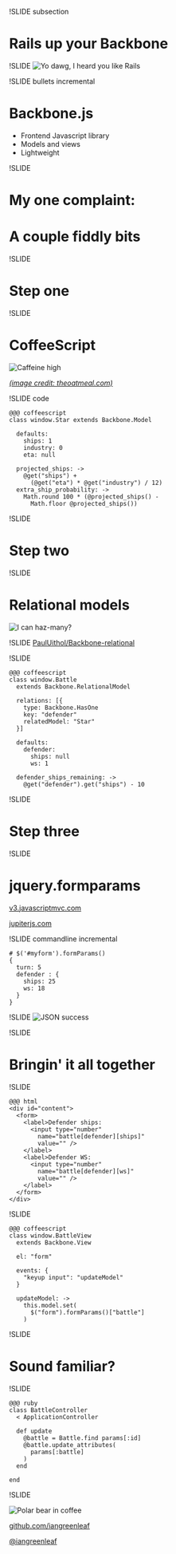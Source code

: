 !SLIDE subsection
# Rails up your Backbone #

!SLIDE
![Yo dawg, I heard you like Rails](yo_dawg.jpg)

!SLIDE bullets incremental
# Backbone.js #

* Frontend Javascript library
* Models and views
* Lightweight

!SLIDE
# My one complaint: #
# A couple fiddly bits #

!SLIDE
# Step one #

!SLIDE
# CoffeeScript #
![Caffeine high](coffee.png)

<cite>[(image credit: theoatmeal.com)](http://theoatmeal.com/comics/coffee)</cite>

!SLIDE code

    @@@ coffeescript
    class window.Star extends Backbone.Model

      defaults:
        ships: 1
        industry: 0
        eta: null

      projected_ships: ->
        @get("ships") +
          (@get("eta") * @get("industry") / 12)
      extra_ship_probability: ->
        Math.round 100 * (@projected_ships() -
          Math.floor @projected_ships())

!SLIDE
# Step two #

!SLIDE
# Relational models #
![I can haz-many?](can_haz.jpg)

!SLIDE
[PaulUithol/Backbone-relational](https://github.com/PaulUithol/Backbone-relational)

!SLIDE

    @@@ coffeescript
    class window.Battle
      extends Backbone.RelationalModel

      relations: [{
        type: Backbone.HasOne
        key: "defender"
        relatedModel: "Star"
      }]

      defaults:
        defender:
          ships: null
          ws: 1

      defender_ships_remaining: ->
        @get("defender").get("ships") - 10

!SLIDE
# Step three #

!SLIDE
# jquery.formparams #

[v3.javascriptmvc.com](http://v3.javascriptmvc.com/docs/dom.html#&who=jQuery.fn.formParams)

[jupiterjs.com](http://jupiterjs.com/news/convert-form-elements-to-javascript-object-literals-with-jquery-formparams-plugin)

!SLIDE commandline incremental

    # $('#myform').formParams()
    {
      turn: 5
      defender : {
        ships: 25
        ws: 18
      }
    }

!SLIDE
![JSON success](json_success.jpg)

!SLIDE
# Bringin' it all together #

!SLIDE

    @@@ html
    <div id="content">
      <form>
        <label>Defender ships:
          <input type="number"
            name="battle[defender][ships]"
            value="" />
        </label>
        <label>Defender WS:
          <input type="number"
            name="battle[defender][ws]"
            value="" />
        </label>
      </form>
    </div>

!SLIDE

    @@@ coffeescript
    class window.BattleView
      extends Backbone.View

      el: "form"

      events: {
        "keyup input": "updateModel"
      }

      updateModel: ->
        this.model.set(
          $("form").formParams()["battle"]
        )

!SLIDE
# Sound familiar? #

!SLIDE

    @@@ ruby
    class BattleController
      < ApplicationController

      def update
        @battle = Battle.find params[:id]
        @battle.update_attributes(
          params[:battle]
        )
      end

    end

!SLIDE

![Polar bear in coffee](polar_bear.jpg)

[github.com/iangreenleaf](https://github.com/iangreenleaf)

[@iangreenleaf](https://twitter.com/iangreenleaf)
